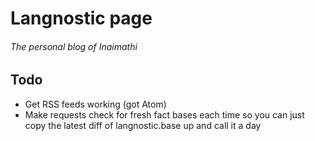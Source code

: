 # Langnostic page
###### The personal blog of Inaimathi

## Todo

- Get RSS feeds working (got Atom)
- Make requests check for fresh fact bases each time so you can just copy the latest diff of langnostic.base up and call it a day
